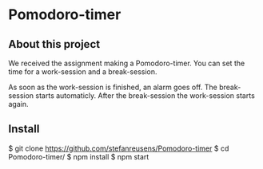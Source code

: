 # Pomodoro-timer

## About this project

We received the assignment making a Pomodoro-timer.
You can set the time for a work-session and a break-session.

As soon as the work-session is finished, an alarm goes off. The break-session starts automaticly.
After the break-session the work-session starts again. 

## Install

$ git clone https://github.com/stefanreusens/Pomodoro-timer
$ cd Pomodoro-timer/
$ npm install
$ npm start